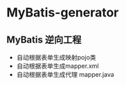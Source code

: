 # MyBatis-generator
## MyBatis 逆向工程 
* 自动根据表单生成映射pojo类
* 自动根据表单生成mapper.xml
* 自动根据表单生成代理 mapper.java
